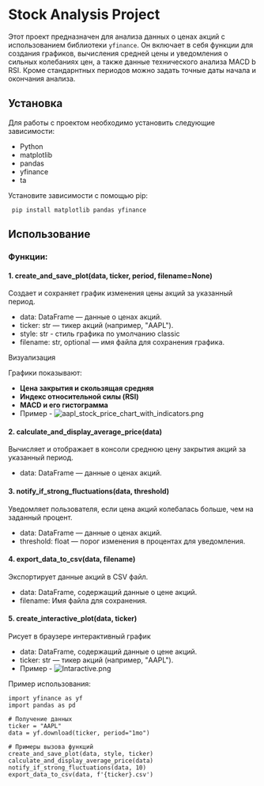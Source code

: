 # Stock Analysis Project

Этот проект предназначен для анализа данных
о ценах акций с использованием 
библиотеки `yfinance`. 
Он включает в себя функции для
создания графиков, вычисления средней цены
и уведомления о сильных колебаниях цен, а также данные
технического анализа MACD b RSI.
Кроме стандарнтных периодов можно задать точные 
даты начала и окончания анализа.

## Установка

Для работы с проектом необходимо установить следующие зависимости:

- Python
- matplotlib
- pandas
- yfinance
- ta

Установите зависимости с помощью pip:


``` pip install matplotlib pandas yfinance``` 

## Использование

### Функции:

#### 1. create_and_save_plot(data, ticker, period, filename=None)

Создает и сохраняет график изменения цены акций за указанный период.

- data: DataFrame — данные о ценах акций.
- ticker: str — тикер акций (например, "AAPL").
- style: str - стиль графика по умолчанию classic
- filename: str, optional — имя файла для сохранения графика.

Визуализация

Графики показывают:

- **Цена закрытия и скользящая средняя**
- **Индекс относительной силы (RSI)**
- **MACD и его гистограмма**
- Пример - ![aapl_stock_price_chart_with_indicators.png](aapl_stock_price_chart_with_indicators.png)

#### 2. calculate_and_display_average_price(data)

Вычисляет и отображает в консоли среднюю цену закрытия акций за указанный период.

- data: DataFrame — данные о ценах акций.

#### 3. notify_if_strong_fluctuations(data, threshold)

Уведомляет пользователя, если цена акций колебалась больше, чем на заданный процент.

- data: DataFrame — данные о ценах акций.
- threshold: float — порог изменения в процентах для уведомления.

#### 4. export_data_to_csv(data, filename)

Экспортирует данные акций в CSV файл.

- data: DataFrame, содержащий данные о цене акций.
- filename: Имя файла для сохранения.

#### 5. create_interactive_plot(data, ticker)

Рисует в браузере интерактивный график

- data: DataFrame, содержащий данные о цене акций.
- ticker: str — тикер акций (например, "AAPL").
- Пример - ![Intaractive.png](Intaractive.png)

Пример использования: 
``` 
import yfinance as yf
import pandas as pd

# Получение данных
ticker = "AAPL"
data = yf.download(ticker, period="1mo")

# Примеры вызова функций
create_and_save_plot(data, style, ticker)
calculate_and_display_average_price(data)
notify_if_strong_fluctuations(data, 10)
export_data_to_csv(data, f'{ticker}.csv')

``` 